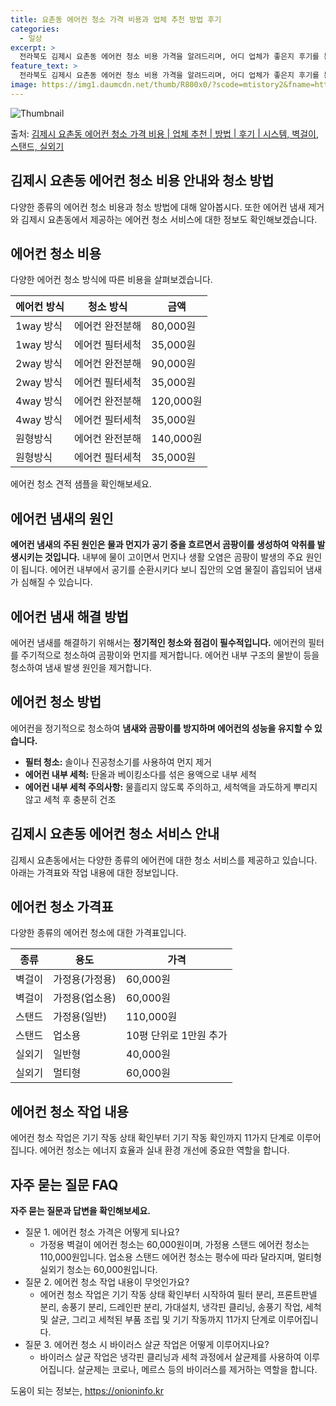 ```yaml
---
title: 요촌동 에어컨 청소 가격 비용과 업체 추천 방법 후기
categories:
  - 일상
excerpt: >
  전라북도 김제시 요촌동 에어컨 청소 비용 가격을 알려드리며, 어디 업체가 좋은지 후기를 통해 알아보겠습니다. 현재 글에서는 시스템, 벽걸이, 스탠드, 실외기 각각에 대해 청소 비용이 나와 있으니 참고하시면 되겠습니다. 에어컨 분해 청소 방법 보기 👈 클릭셀프 에어컨 청소 방법 보기👈 클릭김제시 요촌동 에어컨 청소 비용시스템에어컨 방식클리닝방식금액1way 방식에어컨 완전분해80,000원1way 방식에어컨 필터세척35,000원2way 방식에어컨 완전분해90,000원2way 방식에어컨 필터세척35,000원4way 방식에어컨 완전분해120,000원4way 방식에어컨 필터세척35,000원원형방식에어컨 완전분해140,000원원형방식에어컨 필터세척35,000원에어컨 청소 견적 샘플 보기 👈 클릭에어컨 냄새의 원인에어..
feature_text: >
  전라북도 김제시 요촌동 에어컨 청소 비용 가격을 알려드리며, 어디 업체가 좋은지 후기를 통해 알아보겠습니다. 현재 글에서는 시스템, 벽걸이, 스탠드, 실외기 각각에 대해 청소 비용이 나와 있으니 참고하시면 되겠습니다. 에어컨 분해 청소 방법 보기 👈 클릭셀프 에어컨 청소 방법 보기👈 클릭김제시 요촌동 에어컨 청소 비용시스템에어컨 방식클리닝방식금액1way 방식에어컨 완전분해80,000원1way 방식에어컨 필터세척35,000원2way 방식에어컨 완전분해90,000원2way 방식에어컨 필터세척35,000원4way 방식에어컨 완전분해120,000원4way 방식에어컨 필터세척35,000원원형방식에어컨 완전분해140,000원원형방식에어컨 필터세척35,000원에어컨 청소 견적 샘플 보기 👈 클릭에어컨 냄새의 원인에어..
image: https://img1.daumcdn.net/thumb/R800x0/?scode=mtistory2&fname=https%3A%2F%2Fblog.kakaocdn.net%2Fdn%2FAOQMv%2FbtsHym68A2L%2FnSoKX8VO10q9MST72jwqhK%2Fimg.webp
---
```


![Thumbnail](https://img1.daumcdn.net/thumb/R800x0/?scode=mtistory2&fname=https%3A%2F%2Fblog.kakaocdn.net%2Fdn%2FAOQMv%2FbtsHym68A2L%2FnSoKX8VO10q9MST72jwqhK%2Fimg.webp)

<p>출처: <a href="https://onioninfo.kr/entry/%EA%B9%80%EC%A0%9C%EC%8B%9C-%EC%9A%94%EC%B4%8C%EB%8F%99-%EC%97%90%EC%96%B4%EC%BB%A8-%EC%B2%AD%EC%86%8C-%EA%B0%80%EA%B2%A9-%EB%B9%84%EC%9A%A9-%EC%97%85%EC%B2%B4-%EC%B6%94%EC%B2%9C-%EB%B0%A9%EB%B2%95-%ED%9B%84%EA%B8%B0-%EC%8B%9C%EC%8A%A4%ED%85%9C-%EB%B2%BD%EA%B1%B8%EC%9D%B4-%EC%8A%A4%ED%83%A0%EB%93%9C-%EC%8B%A4%EC%99%B8%EA%B8%B0" rel="dofollow">김제시 요촌동 에어컨 청소 가격 비용 | 업체 추천 | 방법 | 후기 | 시스템, 벽걸이, 스탠드, 실외기</a> </p>

## 김제시 요촌동 에어컨 청소 비용 안내와 청소 방법



다양한 종류의 에어컨 청소 비용과 청소 방법에 대해 알아봅시다. 또한 에어컨 냄새 제거와 김제시 요촌동에서 제공하는 에어컨 청소 서비스에
대한 정보도 확인해보겠습니다.



## 에어컨 청소 비용

다양한 에어컨 청소 방식에 따른 비용을 살펴보겠습니다.

**에어컨 방식** | **청소 방식** | **금액**  
---|---|---  
1way 방식 | 에어컨 완전분해 | 80,000원  
1way 방식 | 에어컨 필터세척 | 35,000원  
2way 방식 | 에어컨 완전분해 | 90,000원  
2way 방식 | 에어컨 필터세척 | 35,000원  
4way 방식 | 에어컨 완전분해 | 120,000원  
4way 방식 | 에어컨 필터세척 | 35,000원  
원형방식 | 에어컨 완전분해 | 140,000원  
원형방식 | 에어컨 필터세척 | 35,000원  
  


에어컨 청소 견적 샘플을 확인해보세요.

## 에어컨 냄새의 원인

**에어컨 냄새의 주된 원인은 물과 먼지가 공기 중을 흐르면서 곰팡이를 생성하여 악취를 발생시키는 것입니다.** 내부에 물이 고이면서 먼지나
생활 오염은 곰팡이 발생의 주요 원인이 됩니다. 에어컨 내부에서 공기를 순환시키다 보니 집안의 오염 물질이 흡입되어 냄새가 심해질 수
있습니다.

## 에어컨 냄새 해결 방법

에어컨 냄새를 해결하기 위해서는 **정기적인 청소와 점검이 필수적입니다.** 에어컨의 필터를 주기적으로 청소하여 곰팡이와 먼지를 제거합니다.
에어컨 내부 구조의 물받이 등을 청소하여 냄새 발생 원인을 제거합니다.

## 에어컨 청소 방법

에어컨을 정기적으로 청소하여 **냄새와 곰팡이를 방지하며 에어컨의 성능을 유지할 수 있습니다.**

  * **필터 청소:** 솔이나 진공청소기를 사용하여 먼지 제거
  * **에어컨 내부 세척:** 탄올과 베이킹소다를 섞은 용액으로 내부 세척
  * **에어컨 내부 세척 주의사항:** 물흘리지 않도록 주의하고, 세척액을 과도하게 뿌리지 않고 세척 후 충분히 건조



## 김제시 요촌동 에어컨 청소 서비스 안내

김제시 요촌동에서는 다양한 종류의 에어컨에 대한 청소 서비스를 제공하고 있습니다. 아래는 가격표와 작업 내용에 대한 정보입니다.

## 에어컨 청소 가격표

다양한 종류의 에어컨 청소에 대한 가격표입니다.

**종류** | **용도** | **가격**  
---|---|---  
벽걸이 | 가정용(가정용) | 60,000원  
벽걸이 | 가정용(업소용) | 60,000원  
스탠드 | 가정용(일반) | 110,000원  
스탠드 | 업소용 | 10평 단위로 1만원 추가  
실외기 | 일반형 | 40,000원  
실외기 | 멀티형 | 60,000원  
  
## 에어컨 청소 작업 내용

에어컨 청소 작업은 기기 작동 상태 확인부터 기기 작동 확인까지 11가지 단계로 이루어집니다. 에어컨 청소는 에너지 효율과 실내 환경 개선에
중요한 역할을 합니다.

## 자주 묻는 질문 FAQ

**자주 묻는 질문과 답변을 확인해보세요.**

  * 질문 1. 에어컨 청소 가격은 어떻게 되나요? 
    * 가정용 벽걸이 에어컨 청소는 60,000원이며, 가정용 스탠드 에어컨 청소는 110,000원입니다. 업소용 스탠드 에어컨 청소는 평수에 따라 달라지며, 멀티형 실외기 청소는 60,000원입니다.
  * 질문 2. 에어컨 청소 작업 내용이 무엇인가요? 
    * 에어컨 청소 작업은 기기 작동 상태 확인부터 시작하여 필터 분리, 프론트판넬 분리, 송풍기 분리, 드레인판 분리, 가대설치, 냉각핀 클리닝, 송풍기 작업, 세척 및 살균, 그리고 세척된 부품 조립 및 기기 작동까지 11가지 단계로 이루어집니다.
  * 질문 3. 에어컨 청소 시 바이러스 살균 작업은 어떻게 이루어지나요? 
    * 바이러스 살균 작업은 냉각핀 클리닝과 세척 과정에서 살균제를 사용하여 이루어집니다. 살균제는 코로나, 메르스 등의 바이러스를 제거하는 역할을 합니다.



 

도움이 되는 정보는, <a href="https://onioninfo.kr" rel="dofollow">https://onioninfo.kr</a>


